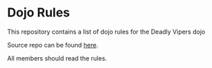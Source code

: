 Dojo Rules
==========

This repository contains a list of dojo rules for the Deadly Vipers dojo

Source repo can be found [here](https://github.com/deadlyvipers).

All members should read the rules.
